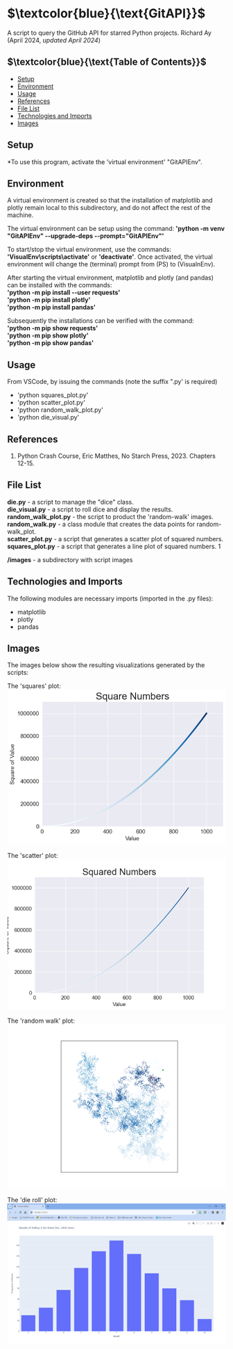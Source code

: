 # $`\textcolor{blue}{\text{GitAPI}}`$
A script to query the GitHub API for starred Python projects.
Richard Ay (April 2024, *updated April 2024*)

## $`\textcolor{blue}{\text{Table of Contents}}`$
* [Setup](#setup)
* [Environment](#environment)
* [Usage](#Usage)
* [References](#references)
* [File List](#file-list)
* [Technologies and Imports](#Technologies-and-Imports)
* [Images](#Images)

## Setup

*To use this program, activate the 'virtual environment' "GitAPIEnv".  

## Environment
A virtual environment is created so that the installation of matplotlib and plotly
remain local to this subdirectory, and do not affect the rest of the machine.

The virtual environment can be setup using the command: 
**'python -m venv "GitAPIEnv" --upgrade-deps --prompt="GitAPIEnv"'**

To start/stop the virtual environment, use the commands: **'VisualEnv\scripts\activate'** 
or **'deactivate'**. Once activated, the virtual environment will change the (terminal) 
prompt from (PS) to (VisualnEnv).

After starting the virtual environment, matplotlib and plotly (and pandas) can be installed 
with the commands:  
**'python -m pip install --user requests'**  
**'python -m pip install plotly'**  
**'python -m pip install pandas'**  

Subsequently the installations can be verified with the command:   
**'python -m pip show requests'**  
**'python -m pip show plotly'**  
**'python -m pip show pandas'** 


## Usage
From VSCode, by issuing the commands (note the suffix ".py' is required)  
- 'python squares_plot.py'  
- 'python scatter_plot.py'  
- 'python random_walk_plot.py'   
- 'python die_visual.py'  


## References
1. Python Crash Course, Eric Matthes, No Starch Press, 2023. Chapters 12-15.  


## File List
**die.py** - a script to manage the "dice" class.  
**die_visual.py** - a script to roll dice and display the results.  
**random_walk_plot.py** - the script to product the 'random-walk' images.  
**random_walk.py** - a class module that creates the data points for random-walk_plot.   
**scatter_plot.py** - a script that generates a scatter plot of squared numbers.   
**squares_plot.py**  - a script that generates a line plot of squared numbers.  1


**/images** - a subdirectory with script images  


## Technologies and Imports
The following modules are necessary imports (imported in the .py files):  
- matplotlib  
- plotly
- pandas
 

## Images
The images below show the resulting visualizations generated by the scripts:  

The 'squares' plot:    
![Squares Plot](https://github.com/CaptainRich/Visualizations/blob/main/images/squares_plot.png)  

The 'scatter' plot:  
![Scatter Plot](https://github.com/CaptainRich/Visualizations/blob/main/images/scatter_plot.png)  

The 'random walk' plot:  
![Random Walk Plot](https://github.com/CaptainRich/Visualizations/blob/main/images/random_walk.png)  

The 'die roll' plot:  
![Die Roll Plot](https://github.com/CaptainRich/Visualizations/blob/main/images/die_roll_results.png)  



